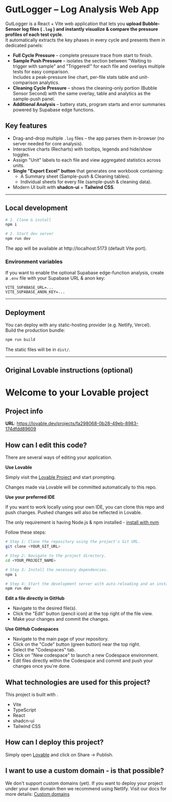 # GutLogger – Log Analysis Web App

GutLogger is a React + Vite web application that lets you **upload Bubble-Sensor log files ( `.log` ) and instantly visualize & compare the pressure profiles of each test cycle**.  
It automatically extracts the key phases in every cycle and presents them in dedicated panels:

* **Full Cycle Pressure** – complete pressure trace from start to finish.
* **Sample Push Pressure** – isolates the section between "Waiting to trigger with sample" and "Triggered!" for each file and overlays multiple tests for easy comparison.  
  Includes a peak-pressure line chart, per-file stats table and unit-comparison analytics.
* **Cleaning Cycle Pressure** – shows the cleaning-only portion (Bubble Sensor Second) with the same overlay, table and analytics as the sample-push panel.
* **Additional Analysis** – battery stats, program starts and error summaries powered by Supabase edge functions.

Key features
------------
* Drag-and-drop multiple `.log` files – the app parses them in-browser (no server needed for core analysis).
* Interactive charts (Recharts) with tooltips, legends and hide/show toggles.
* Assign "Unit" labels to each file and view aggregated statistics across units.
* **Single "Export Excel" button** that generates one workbook containing:
  * A Summary sheet (Sample-push & Cleaning tables).
  * Individual sheets for every file (sample-push & cleaning data).
* Modern UI built with **shadcn-ui** + **Tailwind CSS**.

---

## Local development

```bash
# 1. Clone & install
npm i

# 2. Start dev server
npm run dev
```
The app will be available at http://localhost:5173 (default Vite port).

### Environment variables
If you want to enable the optional Supabase edge-function analysis, create a `.env` file with your Supabase URL & anon key:
```env
VITE_SUPABASE_URL=...
VITE_SUPABASE_ANON_KEY=...
```

---

## Deployment
You can deploy with any static-hosting provider (e.g. Netlify, Vercel).  
Build the production bundle:
```bash
npm run build
```
The static files will be in `dist/`.

---

## Original Lovable instructions (optional)

# Welcome to your Lovable project

## Project info

**URL**: https://lovable.dev/projects/fa298068-0b28-49eb-8983-174dfdd89609

## How can I edit this code?

There are several ways of editing your application.

**Use Lovable**

Simply visit the [Lovable Project](https://lovable.dev/projects/fa298068-0b28-49eb-8983-174dfdd89609) and start prompting.

Changes made via Lovable will be committed automatically to this repo.

**Use your preferred IDE**

If you want to work locally using your own IDE, you can clone this repo and push changes. Pushed changes will also be reflected in Lovable.

The only requirement is having Node.js & npm installed - [install with nvm](https://github.com/nvm-sh/nvm#installing-and-updating)

Follow these steps:

```sh
# Step 1: Clone the repository using the project's Git URL.
git clone <YOUR_GIT_URL>

# Step 2: Navigate to the project directory.
cd <YOUR_PROJECT_NAME>

# Step 3: Install the necessary dependencies.
npm i

# Step 4: Start the development server with auto-reloading and an instant preview.
npm run dev
```

**Edit a file directly in GitHub**

- Navigate to the desired file(s).
- Click the "Edit" button (pencil icon) at the top right of the file view.
- Make your changes and commit the changes.

**Use GitHub Codespaces**

- Navigate to the main page of your repository.
- Click on the "Code" button (green button) near the top right.
- Select the "Codespaces" tab.
- Click on "New codespace" to launch a new Codespace environment.
- Edit files directly within the Codespace and commit and push your changes once you're done.

## What technologies are used for this project?

This project is built with .

- Vite
- TypeScript
- React
- shadcn-ui
- Tailwind CSS

## How can I deploy this project?

Simply open [Lovable](https://lovable.dev/projects/fa298068-0b28-49eb-8983-174dfdd89609) and click on Share -> Publish.

## I want to use a custom domain - is that possible?

We don't support custom domains (yet). If you want to deploy your project under your own domain then we recommend using Netlify. Visit our docs for more details: [Custom domains](https://docs.lovable.dev/tips-tricks/custom-domain/)
